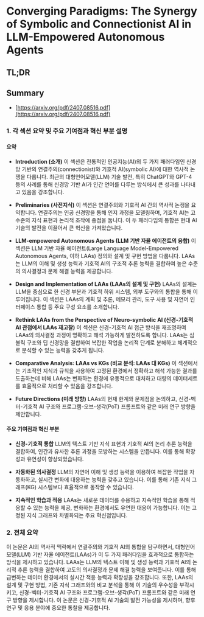 # Converging Paradigms: The Synergy of Symbolic and Connectionist AI in LLM-Empowered Autonomous Agents
## TL;DR
## Summary
- [https://arxiv.org/pdf/2407.08516.pdf](https://arxiv.org/pdf/2407.08516.pdf)

### 1. 각 섹션 요약 및 주요 기여점과 혁신 부분 설명

#### 요약
- **Introduction (소개)**
  이 섹션은 전통적인 인공지능(AI)의 두 가지 패러다임인 신경망 기반의 연결주의(connectionist)와 기호적 AI(symbolic AI)에 대한 역사적 논쟁을 다룹니다. 최근의 대형언어모델(LLM) 기술 발전, 특히 ChatGPT와 GPT-4 등의 사례를 통해 신경망 기반 AI가 인간 언어를 다루는 방식에서 큰 성과를 나타내고 있음을 강조합니다.

- **Preliminaries (사전지식)**
  이 섹션은 연결주의와 기호적 AI 간의 역사적 논쟁을 요약합니다. 연결주의는 인공 신경망을 통해 인지 과정을 모델링하며, 기호적 AI는 고수준의 지식 표현과 논리적 조작에 중점을 둡니다. 이 두 패러다임의 통합은 현대 AI 기술의 발전을 이끌어서 큰 혁신을 가져왔습니다.

- **LLM-empowered Autonomous Agents (LLM 기반 자율 에이전트의 융합)**
  이 섹션은 LLM 기반 자율 에이전트(Large Language Model-Empowered Autonomous Agents, 이하 LAAs) 정의와 설계 및 구현 방법을 다룹니다. LAAs는 LLM의 이해 및 생성 능력과 기호적 AI의 구조적 추론 능력을 결합하여 높은 수준의 의사결정과 문제 해결 능력을 제공합니다.

- **Design and Implementation of LAAs (LAAs의 설계 및 구현)**
  LAAs의 설계는 LLM을 중심으로 한 신경 부분과 기호적 하위 시스템, 외부 도구와의 통합을 통해 이루어집니다. 이 섹션은 LAAs의 계획 및 추론, 메모리 관리, 도구 사용 및 자연어 인터페이스 통합 등 주요 구성 요소를 소개합니다.

- **Rethink LAAs from the Perspective of Neuro-symbolic AI (신경-기호적 AI 관점에서 LAAs 재고찰)**
  이 섹션은 신경-기호적 AI 접근 방식을 재조명하여 LAAs의 의사결정 과정이 명확하고 해석 가능하게 발전하도록 합니다. LAAs는 심볼릭 구조와 딥 신경망을 결합하여 복잡한 작업을 논리적 단계로 분해하고 체계적으로 분석할 수 있는 능력을 갖추게 됩니다.

- **Comparative Analysis: LAAs vs KGs (비교 분석: LAAs 대 KGs)**
  이 섹션에서는 기초적인 지식과 규칙을 사용하여 고정된 환경에서 정확하고 해석 가능한 결과를 도출하는데 비해 LAAs는 변화하는 환경에 유동적으로 대처하고 대량의 데이터세트를 효율적으로 처리할 수 있음을 강조합니다.

- **Future Directions (미래 방향)**
  LAAs의 현재 한계와 문제점을 논의하고, 신경-벡터-기호적 AI 구조와 프로그램-오브-생각(PoT) 프롬프트와 같은 미래 연구 방향을 제안합니다.

#### 주요 기여점과 혁신 부분
- **신경-기호적 통합**
  LLM의 텍스트 기반 지식 표현과 기호적 AI의 논리 추론 능력을 결합하여, 인간과 유사한 추론 과정을 모방하는 시스템을 만듭니다. 이를 통해 확장성과 유연성이 향상되었습니다.
  
- **자동화된 의사결정**
  LLM의 자연어 이해 및 생성 능력을 이용하여 복잡한 작업을 자동화하고, 실시간 변화에 대응하는 능력을 갖추고 있습니다. 이를 통해 기존 지식 그래프(KG) 시스템보다 효율적으로 동작할 수 있습니다.

- **지속적인 학습과 적응**
  LAAs는 새로운 데이터를 수용하고 지속적인 학습을 통해 적응할 수 있는 능력을 제공, 변화하는 환경에서도 유연한 대응이 가능합니다. 이는 고정된 지식 그래프와 차별화되는 주요 혁신점입니다.

### 2. 전체 요약
이 논문은 AI의 역사적 맥락에서 연결주의와 기호적 AI의 통합을 탐구하면서, 대형언어모델(LLM) 기반 자율 에이전트(LAAs)가 이 두 가지 패러다임을 효과적으로 통합하는 방식을 제시하고 있습니다. LAAs는 LLM의 텍스트 이해 및 생성 능력과 기호적 AI의 논리적 추론 능력을 결합하여 고도의 의사결정과 문제 해결 능력을 보여줍니다. 이를 통해 급변하는 데이터 환경에서의 실시간 적응 능력과 확장성을 강조합니다. 또한, LAAs의 설계 및 구현 방법, 기존 지식 그래프와의 비교 분석을 통해 이 기술의 우수성을 부각시키고, 신경-벡터-기호적 AI 구조와 프로그램-오브-생각(PoT) 프롬프트와 같은 미래 연구 방향을 제시합니다. 이 논문은 신경-기호적 AI 기술의 발전 가능성을 제시하며, 향후 연구 및 응용 분야에 중요한 통찰을 제공합니다.
